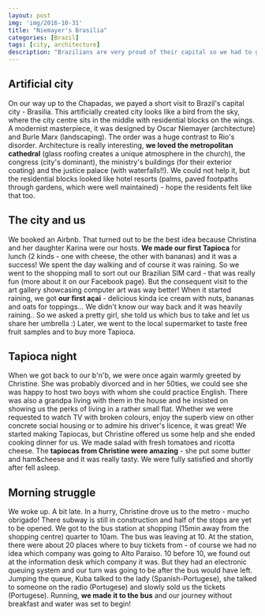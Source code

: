 ```yaml
---
layout: post
img: 'img/2016-10-31'
title: "Niemayer's Brasilia"
categories: [Brazil]
tags: [city, architecture]
description: "Brazilians are very proud of their capital so we had to give a shot... And we had a really good time."
---
```


## Artificial city

On our way up to the Chapadas, we payed a short visit to Brazil's capital city - Brasilia. This artificially created city looks like a bird from the sky, where the city centre sits in the middle with residential blocks on the wings. A modernist masterpiece, it was designed by Oscar Niemayer (architecture) and Burle Marx (landscaping). The order was a huge contrast to Rio's disorder. Architecture is really interesting, **we loved the metropolitan cathedral** (glass roofing creates a unique atmosphere in the church), the congress (city's dominant), the ministry's buildings (for their exterior coating) and the justice palace (with waterfalls!!). We could not help it, but the residential blocks looked like hotel resorts (palms, paved footpaths through gardens, which were well maintained) - hope the residents felt like that too. 

## The city and us

We booked an Airbnb. That turned out to be the best idea because Christina and her daughter Karina were our hosts. **We made our first Tapioca** for lunch (2 kinds - one with cheese, the other with bananas) and it was a success! We spent the day walking and of course it was raining. So we went to the shopping mall to sort out our Brazilian SIM card - that was really fun (more about it on our Facebook page). But the consequent visit to the art gallery showcasing computer art was way better! When it started raining, we got **our first açai** - delicious kinda ice cream with nuts, bananas and oats for toppings... We didn't know our way back and it was heavily raining.. So we asked a pretty girl, she told us which bus to take and let us share her umbrella :) Later, we went to the local supermarket to taste free fruit samples and to buy more Tapioca. 

## Tapioca night

When we got back to our b'n'b, we were once again warmly greeted by Christine. She was probably divorced and in her 50ties, we could see she was happy to host two boys with whom she could practice English. There was also a grandpa living with them in the house and he insisted on showing us the perks of living in a rather small flat. Whether we were requested to watch TV with broken colours, enjoy the superb view on other concrete social housing or to admire his driver's licence, it was great! We started making Tapiocas, but Christine offered us some help and she ended cooking dinner for us. We made salad with fresh tomatoes and ricotta cheese. The **tapiocas from Christine were amazing** - she put some butter and ham&cheese and it was really tasty. We were fully satisfied and shortly after fell asleep.

## Morning struggle

We woke up. A bit late. In a hurry, Christine drove us to the metro - mucho obrigado! There subway is still in construction and half of the stops are yet to be opened. We got to the bus station at shopping (15min away from the shopping centre) quarter to 10am. The bus was leaving at 10. At the station, there were about 20 places where to buy tickets from - of course we had no idea which company was going to Alto Paraiso. 10 before 10, we found out at the information desk which company it was. But they had an electronic queuing system and our turn was going to be after the bus would have left. Jumping the queue, Kuba talked to the lady (Spanish-Portugese), she talked to someone on the radio (Portugese) and slowly sold us the tickets (Portugese). Running, **we made it to the bus** and our journey without breakfast and water was set to begin!
